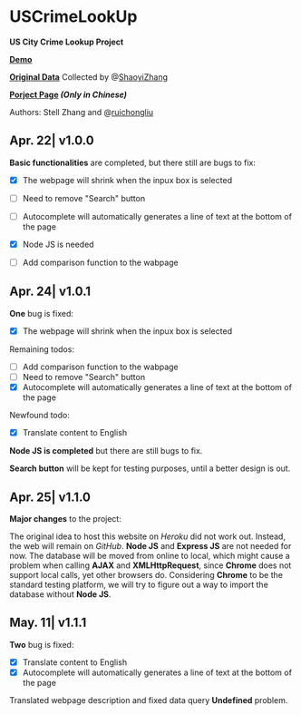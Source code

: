 # USCrimeLookUp
**US City Crime Lookup Project**

**[Demo](http://rliu.me/UsCrimeLookUp/)**

**[Original Data](https://ucr.fbi.gov/crime-in-the-u.s/2015/crime-in-the-u.s.-2015/tables/table-8/table_8_offenses_known_to_law_enforcement_by_state_by_city_2015.xls/view)** Collected by @[ShaoyiZhang](https://github.com/ShaoyiZhang)

**[Porject Page](http://www.minkoder.com/crimerateproj) _(Only in Chinese)_**


Authors: Stell Zhang and @[ruichongliu](https://github.com/ruichongliu) 


## Apr. 22| v1.0.0
**Basic functionalities** are completed, but there still are bugs to fix:
 - [x] The webpage will shrink when the inpux box is selected
 - [ ] Need to remove "Search" button
 - [ ] Autocomplete will automatically generates a line of text at the bottom of the page
 - [x] Node JS is needed
 - [ ] Add comparison function to the wabpage


## Apr. 24| v1.0.1
**One** bug is fixed:
 - [x] The webpage will shrink when the inpux box is selected
 
Remaining todos:
 - [ ] Add comparison function to the wabpage
 - [ ] Need to remove "Search" button
 - [x] Autocomplete will automatically generates a line of text at the bottom of the page
 
Newfound todo:
 - [x] Translate content to English

**Node JS is completed** but there are still bugs to fix. 

**Search button** will be kept for testing purposes, until a better design is out.


## Apr. 25| v1.1.0
**Major changes** to the project:

The original idea to host this website on _Heroku_ did not work out. Instead, the web will remain on _GitHub_. **Node JS** and **Express JS** are not needed for now. The database will be moved from online to local, which might cause a problem when calling **AJAX** and **XMLHttpRequest**, since **Chrome** does not support local calls, yet other browsers do. Considering **Chrome** to be the standard testing platform, we will try to figure out a way to import the database without **Node JS**.


## May. 11| v1.1.1
**Two** bug is fixed:
 - [x] Translate content to English
 - [x] Autocomplete will automatically generates a line of text at the bottom of the page
 
Translated webpage description and fixed data query **Undefined** problem.
 
